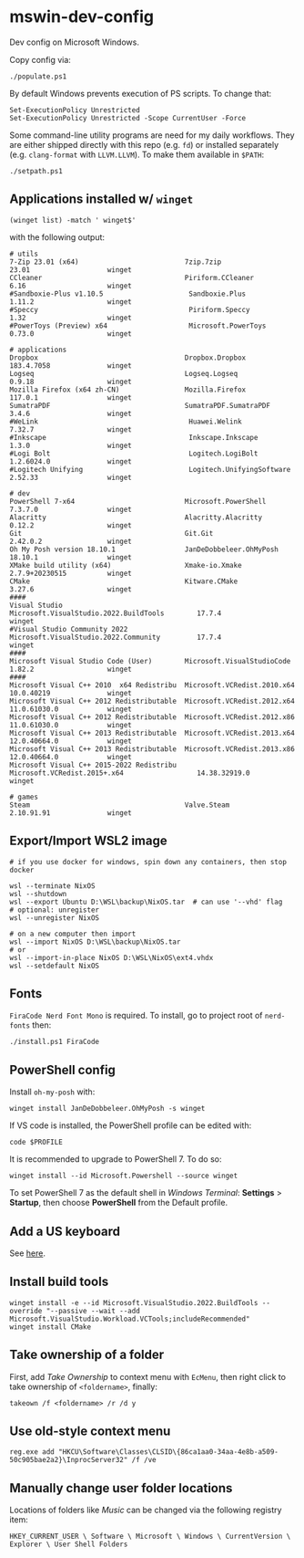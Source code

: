 # mswin-dev-config
Dev config on Microsoft Windows.

Copy config via:

```
./populate.ps1
```

By default Windows prevents execution of PS scripts. To change that:

```
Set-ExecutionPolicy Unrestricted
Set-ExecutionPolicy Unrestricted -Scope CurrentUser -Force
```

Some command-line utility programs are need for my daily workflows. They are
either shipped directly with this repo (e.g. `fd`) or installed separately
(e.g. `clang-format` with `LLVM.LLVM`).
To make them available in `$PATH`:

```
./setpath.ps1
```


## Applications installed w/ `winget`

```
(winget list) -match ' winget$'
```

with the following output:

```shell
# utils
7-Zip 23.01 (x64)                          7zip.7zip                                     23.01                   winget
CCleaner                                   Piriform.CCleaner                             6.16                    winget
#Sandboxie-Plus v1.10.5                     Sandboxie.Plus                                1.11.2                  winget
#Speccy                                     Piriform.Speccy                               1.32                    winget
#PowerToys (Preview) x64                    Microsoft.PowerToys                           0.73.0                  winget

# applications
Dropbox                                    Dropbox.Dropbox                               183.4.7058              winget
Logseq                                     Logseq.Logseq                                 0.9.18                  winget
Mozilla Firefox (x64 zh-CN)                Mozilla.Firefox                               117.0.1                 winget
SumatraPDF                                 SumatraPDF.SumatraPDF                         3.4.6                   winget
#WeLink                                     Huawei.Welink                                 7.32.7                  winget
#Inkscape                                   Inkscape.Inkscape                             1.3.0                   winget
#Logi Bolt                                  Logitech.LogiBolt                             1.2.6024.0              winget
#Logitech Unifying                          Logitech.UnifyingSoftware                     2.52.33                 winget

# dev
PowerShell 7-x64                           Microsoft.PowerShell                          7.3.7.0                 winget
Alacritty                                  Alacritty.Alacritty                           0.12.2                  winget
Git                                        Git.Git                                       2.42.0.2                winget
Oh My Posh version 18.10.1                 JanDeDobbeleer.OhMyPosh                       18.10.1                 winget
XMake build utility (x64)                  Xmake-io.Xmake                                2.7.9+20230515          winget
CMake                                      Kitware.CMake                                 3.27.6                  winget
####
Visual Studio                              Microsoft.VisualStudio.2022.BuildTools        17.7.4                  winget
#Visual Studio Community 2022               Microsoft.VisualStudio.2022.Community         17.7.4                  winget
####
Microsoft Visual Studio Code (User)        Microsoft.VisualStudioCode                    1.82.2                  winget
####
Microsoft Visual C++ 2010  x64 Redistribu  Microsoft.VCRedist.2010.x64                   10.0.40219              winget
Microsoft Visual C++ 2012 Redistributable  Microsoft.VCRedist.2012.x64                   11.0.61030.0            winget
Microsoft Visual C++ 2012 Redistributable  Microsoft.VCRedist.2012.x86                   11.0.61030.0            winget
Microsoft Visual C++ 2013 Redistributable  Microsoft.VCRedist.2013.x64                   12.0.40664.0            winget
Microsoft Visual C++ 2013 Redistributable  Microsoft.VCRedist.2013.x86                   12.0.40664.0            winget
Microsoft Visual C++ 2015-2022 Redistribu  Microsoft.VCRedist.2015+.x64                  14.38.32919.0           winget

# games
Steam                                      Valve.Steam                                   2.10.91.91              winget
```


## Export/Import WSL2 image

```shell
# if you use docker for windows, spin down any containers, then stop docker

wsl --terminate NixOS
wsl --shutdown
wsl --export Ubuntu D:\WSL\backup\NixOS.tar  # can use '--vhd' flag
# optional: unregister
wsl --unregister NixOS

# on a new computer then import
wsl --import NixOS D:\WSL\backup\NixOS.tar
# or
wsl --import-in-place NixOS D:\WSL\NixOS\ext4.vhdx
wsl --setdefault NixOS
```


## Fonts

`FiraCode Nerd Font Mono` is required. To install, go to project root of
`nerd-fonts` then:

```
./install.ps1 FiraCode
```


## PowerShell config

Install `oh-my-posh` with:

```
winget install JanDeDobbeleer.OhMyPosh -s winget
```

If VS code is installed, the PowerShell profile can be edited with:

```
code $PROFILE
```

It is recommended to upgrade to PowerShell 7. To do so:

```
winget install --id Microsoft.Powershell --source winget
```

To set PowerShell 7 as the default shell in _Windows Terminal_:
**Settings** > **Startup**, then choose **PowerShell** from the Default profile.


## Add a US keyboard

See [here](https://www.bilibili.com/read/cv14827165/).


## Install build tools

```
winget install -e --id Microsoft.VisualStudio.2022.BuildTools --override "--passive --wait --add Microsoft.VisualStudio.Workload.VCTools;includeRecommended"
winget install CMake
```


## Take ownership of a folder

First, add _Take Ownership_ to context menu with `EcMenu`, then right click to
take ownership of `<foldername>`, finally:

```
takeown /f <foldername> /r /d y
```


## Use old-style context menu

```
reg.exe add "HKCU\Software\Classes\CLSID\{86ca1aa0-34aa-4e8b-a509-50c905bae2a2}\InprocServer32" /f /ve
```


## Manually change user folder locations

Locations of folders like _Music_ can be changed via the following registry
item:

```
HKEY_CURRENT_USER \ Software \ Microsoft \ Windows \ CurrentVersion \ Explorer \ User Shell Folders
```